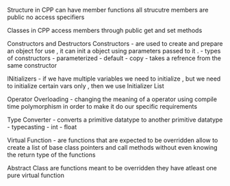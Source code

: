 Structure in CPP 
    can have member functions 
    all strucutre members are public 
    no access specifiers 

Classes in CPP 
    access members through public get and set methods 

Constructors and Destructors 
    Constructors - are used to create and prepare an object for use , it can init a object using parameters passed to it . 
    - types of constructors 
        - parameterized 
        - default 
        - copy - takes a refrence from the same constructor 

INitializers - if we have multiple variables we need to initialize , but we need to initialize certain vars only , then we use Initializer List 

Operator Overloading - changing the meaning of a operator using compile time polymorphism in order to make it do our specific requirements 

Type Converter - converts a primitive datatype to another primitive datatype 
    - typecasting 
        - int - float 

Virtual Function -  are functions that are expected to be overridden 
    allow to create a list of base class pointers and call methods without even knowing the return type of the functions 

Abstract Class 
    are functions meant to be overridden 
    they have atleast one pure virtual function 
    